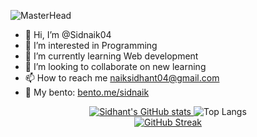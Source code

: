 ![MasterHead](https://i.postimg.cc/9XLXQ5gH/beauty.png)
- 👋 Hi, I’m @Sidnaik04
- 👀 I’m interested in Programming 
- 🌱 I’m currently learning Web development
- 💞️ I’m looking to collaborate on new learning
- 📫 How to reach me naiksidhant04@gmail.com
- 🍱 My bento: [bento.me/sidnaik ](https://bento.me/sidnaik)

<!--- For language-stats --->
<div align="center">
  <a href="https://github.com/Sidnaik04/github-readme-stats">
    <img src="https://github-readme-stats.vercel.app/api?username=Sidnaik04&show_icons=true&theme=radical" alt="Sidhant's GitHub stats">
  </a>
  <img src="https://github-readme-stats.vercel.app/api/top-langs/?username=Sidnaik04&langs_count=3&theme=radical" alt="Top Langs">
</div>

<!--- For streak-stats --->
<div align="center">
  <a href="https://git.io/streak-stats">
    <img src="https://github-readme-streak-stats.herokuapp.com/?user=Sidnaik04&show_icons=true&theme=radical" alt="GitHub Streak">
  </a>
</div>


<!---
Sidnaik04/Sidnaik04 is a ✨ special ✨ repository because its `README.md` (this file) appears on your GitHub profile.
You can click the Preview link to take a look at your changes.
--->
